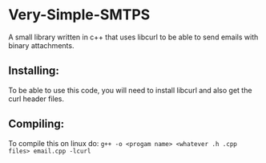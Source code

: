 # Very-Simple-SMTPS
A small library written in c++ that uses libcurl to be able to send emails with binary attachments.

## Installing:
To be able to use this code, you will need to install libcurl and also get the curl header files.

## Compiling:
To compile this on linux do: 
`g++ -o <progam name> <whatever .h .cpp files> email.cpp -lcurl`
